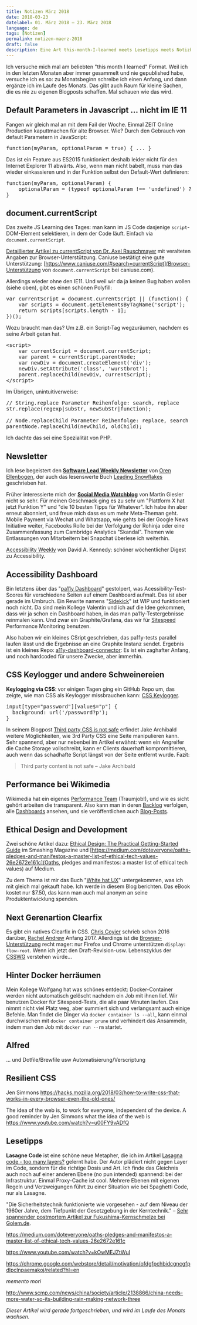 ```yaml
---
title: Notizen März 2018
date: 2018-03-23
datelabel: 01. März 2018 – 23. März 2018
language: de
tags: [Notizen]
permalink: notizen-maerz-2018
draft: false
description: Eine Art this-month-I-learned meets Lesetipps meets Notizblock
---
```


Ich versuche mich mal am beliebten "this month I learned" Format. Weil ich in den letzten Monaten aber immer gesammelt und nie gepublished habe, versuche ich es so: zu Monatsbeginn schreibe ich einen Anfang, und dann ergänze ich im Laufe des Monats. Das gibt auch Raum für kleine Sachen, die es nie zu eigenen Blogposts schaffen. Mal schauen wie das wird.

## Default Parameters in Javascript ... nicht im IE 11

Fangen wir gleich mal an mit dem Fail der Woche. Einmal ZEIT Online Production kaputtmachen für alte Browser. Wie? Durch den Gebrauch von default Parametern in JavaScript:

<pre>function(myParam, optionalParam = true) { ... }</pre>

Das ist ein Feature aus ES2015 funktioniert deshalb leider nicht für den Internet Explorer 11 abwärts. Also, wenn man nicht babelt, muss man das wieder einkassieren und in der Funktion selbst den Default-Wert definieren:

<pre>function(myParam, optionalParam) {
	optionalParam = (typeof optionalParam !== 'undefined') ?  optionalParam : true;
}</pre>


## document.currentScript

Das zweite JS Learning des Tages: man kann im JS Code dasjenige `script`-DOM-Element selektieren, in dem der Code läuft. Einfach via `document.currentScript`.

[Detaillierter Artikel zu currentScript von Dr. Axel Rauschmayer](http://2ality.com/2014/05/current-script.html) mit veralteten Angaben zur Browser-Unterstützung. Caniuse bestätigt eine gute Unterstützung: [https://www.caniuse.com/#search=currentScript](Browser-Unterstützung von `document.currentScript` bei caniuse.com).

Allerdings wieder ohne den IE11. Und weil wir da ja keinen Bug haben wollen (siehe oben), gibt es einen schönen Polyfill:

<pre>var currentScript = document.currentScript || (function() {
	var scripts = document.getElementsByTagName('script');
	return scripts[scripts.length - 1];
})();</pre>

Wozu braucht man das? Um z.B. ein Script-Tag wegzuräumen, nachdem es seine Arbeit getan hat.

<pre>&lt;script&gt;
	var currentScript = document.currentScript;
	var parent = currentScript.parentNode;
	var newDiv = document.createElement('div');
	newDiv.setAttribute('class', 'wurstbrot');
	parent.replaceChild(newDiv, currentScript);
&lt;/script&gt;</pre>

Im Übrigen, unintuitiverweise:

<pre>// String.replace Parameter Reihenfolge: search, replace
str.replace(regexp|substr, newSubStr|function);

// Node.replaceChild Parameter Reihenfolge: replace, search
parentNode.replaceChild(newChild, oldChild);
</pre>

Ich dachte das sei eine Spezialität von PHP.


## Newsletter

Ich lese begeistert den __[Software Lead Weekly Newsletter](http://softwareleadweekly.com/)__ von [Oren Ellenbogen](https://twitter.com/orenellenbogen), der auch das lesenswerte Buch [Leading Snowflakes](http://leadingsnowflakes.com/) geschrieben hat.

Früher interessierte mich der __[Social Media Watchblog](https://martingiesler.de/social-media-watchblog/)__ von Martin Giesler nicht so sehr. Für meinen Geschmack ging es zu sehr um "Plattform X hat jetzt Funktion Y" und "die 10 besten Tipps für Whatever". Ich habe ihn aber erneut abonniert, und freue mich dass es um mehr Meta-Theman geht. Mobile Payment via Wechat und Whatsapp, wie gehts bei der Google News Initiative weiter, Facebooks Rolle bei der Verfolgung der Rohinja oder eine Zusammenfassung zum Cambridge Analytics "Skandal". Themen wie Entlassungen von Mitarbeitern bei Snapchat überlese ich weiterhin.

[Accessibility Weekly](http://a11yweekly.com/) von David A. Kennedy: schöner wöchentlicher Digest zu Accessibility.


## Accessibility Dashboard

Bin letztens über das "[pa11y Dashboard](https://github.com/pa11y/pa11y-dashboard)" gestolpert, was Acessibility-Test-Scores für verschiedene Seiten auf einem Dashboard aufmalt. Das ist aber gerade im Umbruch. Ein Rewrite namens "[Sidekick](https://github.com/pa11y/sidekick)" ist WIP und funktioniert noch nicht. Da sind mein Kollege Valentin und ich auf die Idee gekommen, dass wir ja schon ein Dashboard haben, in das man pa11y-Testergebnisse reinmalen kann. Und zwar ein Graphite/Grafana, das wir für [Sitespeed](https://www.sitespeed.io/) Performance Monitoring benutzen.

Also haben wir ein kleines CSript geschrieben, das pa11y-tests parallel laufen lässt und die Ergebnisse an eine Graphite Instanz sendet.  Ergebnis ist ein kleines Repo: [a11y-dashboard-connector](https://github.com/ZeitOnline/a11y-dashboard-connector): Es ist ein zaghafter Anfang, und noch hardcoded für unsere Zwecke, aber immerhin.


## CSS Keylogger und andere Schweinereien

__Keylogging via CSS__: vor einigen Tagen ging ein GitHub Repo um, das zeigte, wie man CSS als Keylogger missbrauchen kann: [CSS Keylogger](https://github.com/maxchehab/CSS-Keylogging).

<pre>input[type="password"][value$="p"] {
  background: url('/password?p');
}</pre>

In seinem Blogpost [Third party CSS is not safe](https://jakearchibald.com/2018/third-party-css-is-not-safe/) erfindet Jake Archibald weitere Möglichkeiten, wie 3rd Party CSS eine Seite manipulieren kann. Sehr spannend, aber nur nebenbei im Artikel erwähnt: wenn ein Angreifer die Cache Storage vollschreibt, kann er Clients dauerhaft kompromittieren, auch wenn das schadhafte Script längst von der Seite entfernt wurde. Fazit:

> Third party content is not safe
> – Jake Archibald


## Performance bei Wikimedia

Wikimedia hat ein eigenes [Performance Team](https://www.mediawiki.org/wiki/Wikimedia_Performance_Team) (Traumjob!), und wie es sicht gehört arbeiten die transparent. Also kann man in deren [Backlog](https://phabricator.wikimedia.org/tag/performance-team/) verfolgen, alle [Dashboards](https://grafana.wikimedia.org/dashboard/db/webpagetest?orgId=1) ansehen, und sie veröffentlichen auch [Blog-Posts](https://phabricator.wikimedia.org/phame/blog/view/7/).


## Ethical Design and Development

Zwei schöne Artikel dazu: [Ethical Design: The Practical Getting-Started Guide](https://www.smashingmagazine.com/2018/03/ethical-design-practical-getting-started-guide/) im Smashing Magazine und [https://medium.com/doteveryone/oaths-pledges-and-manifestos-a-master-list-of-ethical-tech-values-26e2672e161c](Oaths, pledges and manifestos: a master list of ethical tech values) auf Medium.

Zu dem Thema ist mir das Buch "[White hat UX](https://shop.smashingmagazine.com/products/white-hat-ux-the-next-generation-in-user-experience)" untergekommen, was ich mit gleich mal gekauft habe. Ich werde in diesem Blog berichten. Das eBook kostet nur $7.50, das kann man auch mal anonym an seine Produktentwicklung spenden.


## Next Gerenartion Clearfix

Es gibt ein natives Clearfix in CSS. [Chris Coyier](https://css-tricks.com/display-flow-root/) schrieb schon 2016 darüber, [Rachel Andrew](https://rachelandrew.co.uk/archives/2017/01/24/the-end-of-the-clearfix-hack/) Anfang 2017. Allerdings ist die [Browser-Unterstützung](https://www.caniuse.com/#search=flow-root) recht mager: nur Firefox und Chrome unterstützen `display: flow-root`. Wenn ich jetzt den Draft-Revision-usw. Lebenszyklus der [CSSWG](https://drafts.csswg.org/css-display-3/#valdef-display-flow-root) verstehen würde...


## Hinter Docker herräumen

Mein Kollege Wolfgang hat was schönes entdeckt: Docker-Container werden nicht automatisch gelöscht nachdem ein Job mit ihnen lief. Wir benutzen Docker für Sitespeed-Tests, die alle paar Minuten laufen. Das nimmt nicht viel Platz weg, aber summiert sich und verlangsamt auch einige Befehle. Man findet die Dinger via `docker container ls --all`, kann einmal durchwischen mit `docker container prune` und verhindert das Ansammeln, indem man den Job mit `docker run --rm` startet.


## Alfred

... und Dotfile/Brewfile usw Automatisierung/Verscriptung


## Resilient CSS

Jen Simmons https://hacks.mozilla.org/2018/03/how-to-write-css-that-works-in-every-browser-even-the-old-ones/

The idea of the web is, to work for everyone, independent of the device. A good reminder by Jen Simmons what the idea of the web is https://www.youtube.com/watch?v=u00FY9vADfQ



## Lesetipps

__Lasagne Code__ ist eine schöne neue Metapher, die ich im Artikel [Lasagna code - too many layers?](https://matthiasnoback.nl/2018/02/lasagna-code-too-many-layers/) gelernt habe. Der Autor plädiert nicht gegen Layer im Code, sondern für die richtige Dosis und Art. Ich finde das Gleichnis auch noch auf einer anderen Ebene (no pun intended) spannend: bei der Infrastruktur. Einmal Proxy-Cache ist cool. Mehrere Ebenen mit eigenen Regeln und Verzweigungen führt zu einer Situation wie bei Spaghetti Code, nur als Lasagne.

"Die Sicherheitstechnik funktionierte wie vorgesehen - auf dem Niveau der 1960er Jahre, dem Tiefpunkt der Gesetzgebung in der Kerntechnik." – [Sehr spannender postmortem Artikel zur Fukushima-Kernschmelze bei Golem.de](https://www.golem.de/news/fukushima-die-technik-tat-genau-was-sie-sollte-1803-133234.html).

https://medium.com/doteveryone/oaths-pledges-and-manifestos-a-master-list-of-ethical-tech-values-26e2672e161c

https://www.youtube.com/watch?v=kOwMEJZtWuI

https://chrome.google.com/webstore/detail/motivation/ofdgfpchbidcgncgfpdlpclnpaemakoj/related?hl=en

_memento mori_

http://www.scmp.com/news/china/society/article/2138866/china-needs-more-water-so-its-building-rain-making-network-three

_Dieser Artikel wird gerade fortgeschrieben, und wird im Laufe des Monats wachsen._
